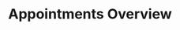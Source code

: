 ---
layout: article
title: Appointments Overview
description: 
  - With this template you can easily get an overview of Today's appointments. Replace the Logo and update the weather widget to make it yours. This visualization uses a Microsoft 365 Calendar as a data source to get appointments from a calendar. Verify your calendar to get it running.
lang: en
weight: 500
draft: false
ref: Appointments_Overview
category:
  - Appointments
  - Recommended
image: Appointments_Overview_EN.png
download: Appointments_Overview_EN.pbmx
overview_description:
overview_benefits:
overview_data_sources:
  - Office 365
  - Calendar
---